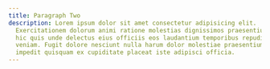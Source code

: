 ```yaml
---
title: Paragraph Two
description: Lorem ipsum dolor sit amet consectetur adipisicing elit.
  Exercitationem dolorum animi ratione molestias dignissimos praesentium quae,
  hic quis unde delectus eius officiis eos laudantium temporibus repudiandae
  veniam. Fugit dolore nesciunt nulla harum dolor molestiae praesentium voluptas
  impedit quisquam ex cupiditate placeat iste adipisci officia.
---
```

